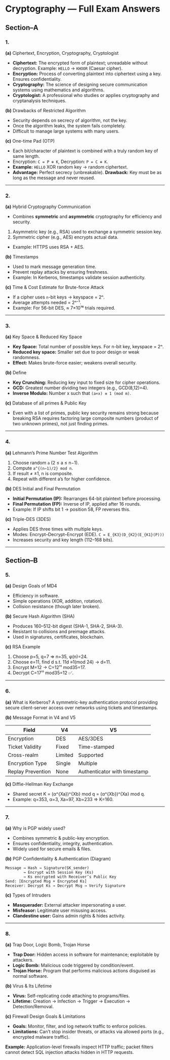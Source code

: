 # Cryptography — Full Exam Answers

## Section–A

### 1.

**(a)** Ciphertext, Encryption, Cryptography, Cryptologist

* **Ciphertext:** The encrypted form of plaintext; unreadable without decryption. Example: `HELLO` → `KHOOR` (Caesar cipher).
* **Encryption:** Process of converting plaintext into ciphertext using a key. Ensures confidentiality.
* **Cryptography:** The science of designing secure communication systems using mathematics and algorithms.
* **Cryptologist:** A professional who studies or applies cryptography and cryptanalysis techniques.

**(b)** Drawbacks of Restricted Algorithm

* Security depends on secrecy of algorithm, not the key.
* Once the algorithm leaks, the system fails completely.
* Difficult to manage large systems with many users.

**(c)** One-time Pad (OTP)

* Each bit/character of plaintext is combined with a truly random key of same length.
* Encryption: `C = P ⊕ K`, Decryption: `P = C ⊕ K`.
* **Example:** `HELLO` XOR random key → random ciphertext.
* **Advantage:** Perfect secrecy (unbreakable). **Drawback:** Key must be as long as the message and never reused.

---

### 2.

**(a)** Hybrid Cryptography Communication

* Combines **symmetric** and **asymmetric** cryptography for efficiency and security.

1. Asymmetric key (e.g., RSA) used to exchange a symmetric session key.
2. Symmetric cipher (e.g., AES) encrypts actual data.

* Example: HTTPS uses RSA + AES.

**(b)** Timestamps

* Used to mark message generation time.
* Prevent replay attacks by ensuring freshness.
* Example: In Kerberos, timestamps validate session authenticity.

**(c)** Time & Cost Estimate for Brute-force Attack

* If a cipher uses `n`-bit keys → keyspace = 2ⁿ.
* Average attempts needed = 2ⁿ⁻¹.
* Example: For 56-bit DES, ≈ 7×10¹⁶ trials required.

---

### 3.

**(a)** Key Space & Reduced Key Space

* **Key Space:** Total number of possible keys. For n-bit key, keyspace = 2ⁿ.
* **Reduced key space:** Smaller set due to poor design or weak randomness.
* **Effect:** Makes brute-force easier; weakens overall security.

**(b)** Define

* **Key Crunching:** Reducing key input to fixed size for cipher operations.
* **GCD:** Greatest number dividing two integers (e.g., GCD(8,12)=4).
* **Inverse Modulo:** Number x such that `(a×x) ≡ 1 (mod m)`.

**(c)** Database of all primes & Public Key

* Even with a list of primes, public key security remains strong because breaking RSA requires factoring large composite numbers (product of two unknown primes), not just finding primes.

---

### 4.

**(a)** Lehmann’s Prime Number Test Algorithm

1. Choose random `a` (2 ≤ a ≤ n−1).
2. Compute `a^{(n−1)/2} mod n`.
3. If result ≠ ±1, n is composite.
4. Repeat with different a’s for higher confidence.

**(b)** DES Initial and Final Permutation

* **Initial Permutation (IP):** Rearranges 64-bit plaintext before processing.
* **Final Permutation (FP):** Inverse of IP, applied after 16 rounds.
* Example: If IP shifts bit 1 → position 58, FP reverses this.

**(c)** Triple-DES (3DES)

* Applies DES three times with multiple keys.
* Modes: Encrypt–Decrypt–Encrypt (EDE).
  `C = E_{K3}(D_{K2}(E_{K1}(P)))`
* Increases security and key length (112–168 bits).

---

## Section–B

### 5.

**(a)** Design Goals of MD4

* Efficiency in software.
* Simple operations (XOR, addition, rotation).
* Collision resistance (though later broken).

**(b)** Secure Hash Algorithm (SHA)

* Produces 160–512-bit digest (SHA-1, SHA-2, SHA-3).
* Resistant to collisions and preimage attacks.
* Used in signatures, certificates, blockchain.

**(c)** RSA Example

1. Choose p=5, q=7 ⇒ n=35, φ(n)=24.
2. Choose e=11, find d s.t. 11d ≡1(mod 24) → d=11.
3. Encrypt M=12 → C=12¹¹ mod35=17.
4. Decrypt C=17¹¹ mod35=12 ✅.

---

### 6.

**(a)** What is Kerberos?
A symmetric-key authentication protocol providing secure client-server access over networks using tickets and timestamps.

**(b)** Message Format in V4 and V5

| Field             | V4      | V5                           |
| ----------------- | ------- | ---------------------------- |
| Encryption        | DES     | AES/3DES                     |
| Ticket Validity   | Fixed   | Time-stamped                 |
| Cross-realm       | Limited | Supported                    |
| Encryption Type   | Single  | Multiple                     |
| Replay Prevention | None    | Authenticator with timestamp |

**(c)** Diffie-Hellman Key Exchange

* Shared secret K = (α^{Xa})^{Xb} mod q = (α^{Xb})^{Xa} mod q.
* Example: q=353, α=3, Xa=97, Xb=233 ⇒ K=160.

---

### 7.

**(a)** Why is PGP widely used?

* Combines symmetric & public-key encryption.
* Ensures confidentiality, integrity, authentication.
* Widely used for secure emails & files.

**(b)** PGP Confidentiality & Authentication (Diagram)

```
Message → Hash → Signature(SK_sender)
        → Encrypt with Session Key (Ks)
        → Ks encrypted with Receiver’s Public Key
Send: [Encrypted Msg + Encrypted Ks]
Receiver: Decrypt Ks → Decrypt Msg → Verify Signature
```

**(c)** Types of Intruders

* **Masquerader:** External attacker impersonating a user.
* **Misfeasor:** Legitimate user misusing access.
* **Clandestine user:** Gains admin rights & hides activity.

---

### 8.

**(a)** Trap Door, Logic Bomb, Trojan Horse

* **Trap Door:** Hidden access in software for maintenance; exploitable by attackers.
* **Logic Bomb:** Malicious code triggered by condition/event.
* **Trojan Horse:** Program that performs malicious actions disguised as normal software.

**(b)** Virus & Its Lifetime

* **Virus:** Self-replicating code attaching to programs/files.
* **Lifetime:** Creation → Infection → Trigger → Execution → Detection/Removal.

**(c)** Firewall Design Goals & Limitations

* **Goals:** Monitor, filter, and log network traffic to enforce policies.
* **Limitations:** Can’t stop insider threats, or attacks via allowed ports (e.g., encrypted malware traffic).

**Example:** Application-level firewalls inspect HTTP traffic; packet filters cannot detect SQL injection attacks hidden in HTTP requests.

